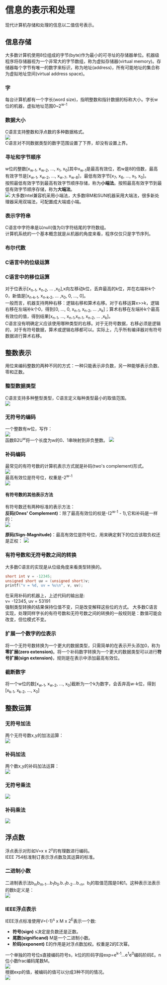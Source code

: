 # 信息的表示和处理
现代计算机存储和处理的信息以二值信号表示。

## 信息存储　　
大多数计算机使用8位组成的字节(byte)作为最小的可寻址的存储器单位。机器级程序将存储器视为一个非常大的字节数组，称为虚拟存储器(virtual memory)。存储器每个字节有唯一的数字来标识，称为地址(address)，所有可能地址的集合称为虚拟地址空间(virtual address space)。

### 字
每台计算机都有一个字长(word size)，指明整数和指针数据的标称大小。字长w位的机器，虚拟地址范围0~2<sup>w-1</sup>

### 数据大小
C语言支持整数和浮点数的多种数据格式。  
![](Images/Chap2/2-3.png)  
C语言对不同数据类型的数字范围设置了下界，却没有设置上界。

### 寻址和字节顺序
w位的整数[x<sub>w-1</sub>, x<sub>w-2</sub>, ..., x<sub>1</sub>, x<sub>0</sub>]其中x<sub>w-1</sub>是最高有效位，若w是8的倍数，最高有效字节是[x<sub>w-1</sub>, x<sub>w-2</sub>, ..., x<sub>w-7</sub>, x<sub>w-8</sub>]，最低有效字节[x<sub>7</sub>, x<sub>6</sub>, ..., x<sub>1</sub>, x<sub>0</sub>]。  
按照最低有效字节到最高有效字节顺序存储，称为**小端法**。按照最高有效字节到最低有效字节顺序存储，称为**大端法**。  
![](Images/Chap2/2-4.png)
大多数Intel兼容机采用小端法，大多数IBM和SUN机器采用大端法，很多新处理器采用双端法，可配置成大端或小端。

### 表示字符串
C语言中字符串是以null(值为0)字符结尾的字符数组。  
计算机系统的一个基本概念就是从机器的角度来看，程序仅仅只是字节序列。  

### 布尔代数
### C语言中的位级运算
### C语言中的移位运算
对于位表示[x<sub>n-1</sub>, x<sub>n-2</sub>, ... ,x<sub>0</sub>],x向左移动k位，丢弃最高的k位，并在右端补k个0，新值是[x<sub>n-k-1</sub>, x<sub>n-k-2</sub>, ... ,x<sub>0</sub>, 0, ..., 0]。  
一般而言，机器支持两种右移：逻辑右移和算术右移。对于右移运算x>>k，逻辑右移在左端补k个0，得到[0, ..., 0, x<sub>n-1</sub>, x<sub>n-2</sub>, ... ,x<sub>k</sub>]；算术右移在左端补k个最高有效位的值，得到结果[x<sub>n-1</sub>, ..., x<sub>n-1</sub>,x<sub>n-1</sub>, x<sub>n-2</sub>, ... ,x<sub>k</sub>]。  
C语言没有明确定义应该使用哪种类型的右移。对于无符号数据，右移必须是逻辑的，对于有符号数据，算术或逻辑右移都可以。实际上，几乎所有编译器对有符号数据进行算术右移。

## 整数表示
用位来编码整数的两种不同的方式：一种只能表示非负数，另一种能够表示负数、零和正数。

### 整型数据类型
C语言支持多种整型类型，C语言定义每种类型最小的取值范围。   
![](Images/Chap2/2-10.png)   

### 无符号的编码 
一个整数有w位，写作：  
![](Images/Chap2/2-2-1.png)   
函数B2U<sup>w</sup>将一个长度为w的0、1串映射到非负整数。
![](Images/Chap2/2-2-2.png)  

### 补码编码
最常见的有符号数的计算机表示方式就是补码(two's complement)形式。  
![](Images/Chap2/2-2-3.png)   
最高有效位是符号位，权重是-2<sup>w-1</sup>  
![](Images/Chap2/2-2-4.png) 

#### 有符号数的其他表示方法
有符号数还有两种标准的表示方法：  
**反码(Ones' Complement)**：除了最高有效位的权是-(2<sup>w-1</sup> - 1),它和补码是一样的：  
![](Images/Chap2/2-2-5.png) 

**原码(Sign-Magnitude)**：最高有效位是符号位，用来确定剩下的位应该取负权还是正权：
![](Images/Chap2/2-2-6.png) 

### 有符号数和无符号数之间的转换  
大多数C语言的实现是从位级角度来看类型转换的。  
```C
short int v = -12345;
unsigned short uv = (unsigned short)v;
printf("v = %d, uv = %u\n", v, uv);
```
在采用补码的机器上，上述代码的输出是:  
v= -12345, uv = 53191   
强制类型转换的结果保持位值不变，只是改变解释这些位的方式。
大多数C语言实现，处理同样字长的有符号数和无符号数之间的转换的一般规则是：数值可能会改变，但位模式不变。

### 扩展一个数字的位表示
将一个无符号数转换为一个更大的数据类型，只需简单的在表示开头添加0，称为**零扩展(zero extension)**。将一个补码数字转换为一个更大的数据类型可以进行**符号扩展(sign extension)**，规则是在表示中添加最高有效位。

### 截断数字
将一个w位的数[x<sub>w-1</sub>, x<sub>w-2</sub>, ..., x<sub>0</sub>]截断为一个k为数字，会丢弃高w-k位，得到[x<sub>k-1</sub>, x<sub>k-2</sub>, ..., x<sub>0</sub>] 

## 整数运算

### 无符号加法
两个无符号数x,y的加法运算：  
![](Images/Chap2/2-2-11.png)   

### 补码加法  
两个数x,y的补码加法运算：  
![](Images/Chap2/2-2-14.png)   

### 无符号乘法  
![](Images/Chap2/2-2-16.png) 

### 补码乘法
![](Images/Chap2/2-2-17.png)  


## 浮点数
浮点表示对形如V=x x 2<sup>y</sup>的有理数进行编码。  
IEEE 754标准制订表示浮点数及其运算的标准。  

### 二进制小数
二进制表示法b<sub>m</sub>b<sub>m-1</sub>...b<sub>1</sub>b<sub>0</sub>.b<sub>-1</sub>b<sub>-2</sub>...b<sub>-n</sub>。b<sub>i</sub>的取值范围是0和1。这种表示法表示的数b定义是：  
![](Images/Chap2/2-2-19.png)    

### IEEE浮点表示
IEEE浮点标准使用V=(-1)<sup>s</sup> x M x 2<sup>E</sup>表示一个数:
- **符号(sign)** s决定是负数还是正数。
- **尾数(significand)** M是一个二进制小数。
- **阶码(exponent)** E的作用是对浮点数加权。权重是2的E次幂。 

一个单独的符号位s直接编码符号s，k位的阶码字段exp=e<sup>k-1</sup>...e<sup>1</sup>e<sup>0</sup>编码阶码E。n位小数frac编码尾数M。  
![](Images/Chap2/2-31.png)    
根据exp的值，被编码的值可以分成3种不同的情况。  
![](Images/Chap2/2-32.png)  


